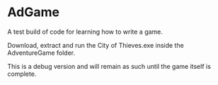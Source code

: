 # AdGame
A test build of code for learning how to write a game.

Download, extract and run the City of Thieves.exe inside the AdventureGame folder.

This is a debug version and will remain as such until the game itself is complete.
